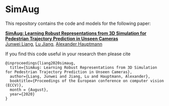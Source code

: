 # SimAug

This repository contains the code and models for the following paper:

**[SimAug: Learning Robust Representations from 3D Simulation for Pedestrian Trajectory Prediction in Unseen Cameras](https://arxiv.org/abs/2004.02022)** \
[Junwei Liang](https://www.cs.cmu.edu/~junweil/),
[Lu Jiang](http://www.lujiang.info/),
[Alexander Hauptmann](https://www.cs.cmu.edu/~alex/)


If you find this code useful in your research then please cite

```
@inproceedings{liang2020simaug,
  title={SimAug: Learning Robust Representations from 3D Simulation for Pedestrian Trajectory Prediction in Unseen Cameras},
  author={Liang, Junwei and Jiang, Lu and Hauptmann, Alexander},
  booktitle={Proceedings of the European conference on computer vision (ECCV)},
  month = {August},
  year={2020}
}
```

